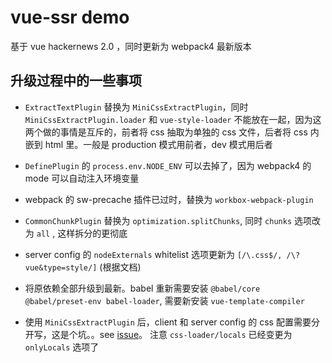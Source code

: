 # vue-ssr demo

基于 vue hackernews 2.0 ，同时更新为 webpack4 最新版本

## 升级过程中的一些事项

- `ExtractTextPlugin` 替换为 `MiniCssExtractPlugin`，同时 `MiniCssExtractPlugin.loader` 和 `vue-style-loader` 不能放在一起，因为这两个做的事情是互斥的，前者将 css 抽取为单独的 css 文件，后者将 css 内嵌到 html 里。一般是 production 模式用前者，dev 模式用后者

- `DefinePlugin` 的 `process.env.NODE_ENV` 可以去掉了，因为 webpack4 的 mode 可以自动注入环境变量

- webpack 的 sw-precache 插件已过时，替换为 `workbox-webpack-plugin` 

- `CommonChunkPlugin` 替换为 `optimization.splitChunks`, 同时 `chunks` 选项改为 `all` , 这样拆分的更彻底

- server config 的 `nodeExternals` whitelist 选项更新为 `[/\.css$/, /\?vue&type=style/]` (根据文档)

- 将原依赖全部升级到最新。babel 重新需要安装 `@babel/core @babel/preset-env babel-loader`, 需要新安装 `vue-template-compiler`

- 使用 `MiniCssExtractPlugin` 后，client 和 server config 的 css 配置需要分开写，这是个坑。。see [issue](https://github.com/webpack-contrib/mini-css-extract-plugin/issues/90)。 注意 `css-loader/locals` 已经变更为 `onlyLocals` 选项了